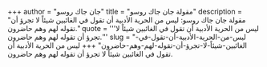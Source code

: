 +++
author = "جان جاك روسو"
title = "مقولة جان جاك روسو"
description = "مقولة جان جاك روسو: ليس من الحرية الأدبية أن تقول في الغائبين شيئاً لا تجرؤ أن تقوله لهم وهم حاضرون."
quote = '''ليس من الحرية الأدبية أن تقول في الغائبين شيئاً لا تجرؤ أن تقوله لهم وهم حاضرون.'''
slug = "ليس-من-الحرية-الأدبية-أن-تقول-في-الغائبين-شيئاً-لا-تجرؤ-أن-تقوله-لهم-وهم-حاضرون"
+++
ليس من الحرية الأدبية أن تقول في الغائبين شيئاً لا تجرؤ أن تقوله لهم وهم حاضرون.
